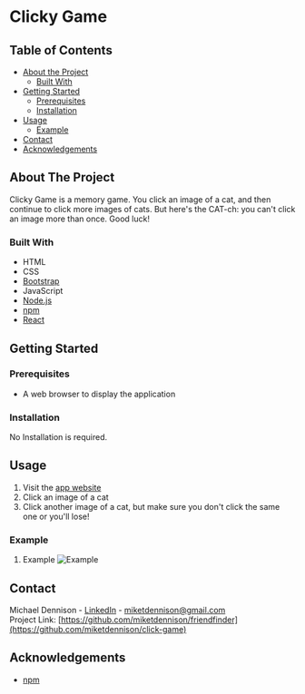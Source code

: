 # Clicky Game
## Table of Contents

* [About the Project](#about-the-project)
  * [Built With](#built-with)
* [Getting Started](#getting-started)
  * [Prerequisites](#prerequisites)
  * [Installation](#installation)
* [Usage](#usage)
  * [Example](#example)
* [Contact](#contact)
* [Acknowledgements](#acknowledgements)

## About The Project
Clicky Game is a memory game. You click an image of a cat, and then continue to click more images of cats. But here's the CAT-ch: you can't click an image more than once. Good luck!

### Built With
* HTML
* CSS
* [Bootstrap](https://getbootstrap.com/)
* JavaScript
* [Node.js](https://nodejs.org/en/)
* [npm](https://www.npmjs.com/)
* [React](https://www.reactjs.org/)


## Getting Started

### Prerequisites
* A web browser to display the application


### Installation  
No Installation is required.


## Usage
1. Visit  the [app website](https://click-clack-cluck.herokuapp.com/)
2. Click an image of a cat
3. Click another image of a cat, but make sure you don't click the same one or you'll lose!


### Example
1. Example
![Example][example]


## Contact
Michael Dennison - [LinkedIn](https://linkedin.com/in/michaeltdennison) - miketdennison@gmail.com  
Project Link: [https://github.com/miketdennison/friendfinder](https://github.com/miketdennison/click-game)


## Acknowledgements
* [npm](https://www.npmjs.com/)

<!-- IMAGES -->
[example]: ./screenshots/clickgame.gif
